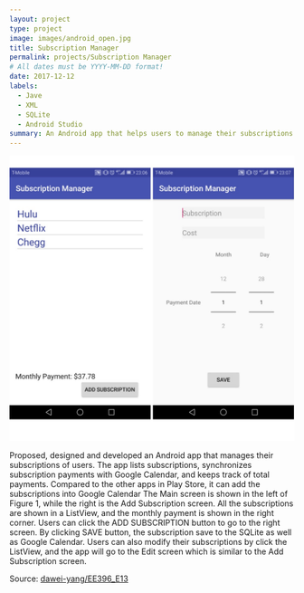```yaml
---
layout: project
type: project
image: images/android_open.jpg
title: Subscription Manager
permalink: projects/Subscription Manager
# All dates must be YYYY-MM-DD format!
date: 2017-12-12
labels:
  - Jave
  - XML
  - SQLite
  - Android Studio
summary: An Android app that helps users to manage their subscriptions.
---
```

<div class="ui medium rounded images">
  <img class="ui medium rounded image" src="../images/android_app.jpg">
</div>

Proposed, designed and developed an Android app that manages their subscriptions of users.
The app lists subscriptions, synchronizes subscription payments with Google Calendar, and keeps track of total payments.
Compared to the other apps in Play Store, it can add the subscriptions into Google Calendar
The Main screen is shown in the left of Figure 1, while the right is the Add Subscription screen. 
All the subscriptions are shown in a ListView, and the monthly payment is shown in the right corner. 
Users can click the ADD SUBSCRIPTION button to go to the right screen. By clicking SAVE button, the subscription save to the SQLite as well as Google Calendar.
Users can also modify their subscriptions by click the ListView, and the app will go to the Edit screen which is similar to the Add Subscription screen.  

Source: <a href="https://github.com/dawei-yang/EE396_E13"><i class="large github icon "></i>dawei-yang/EE396_E13</a>

